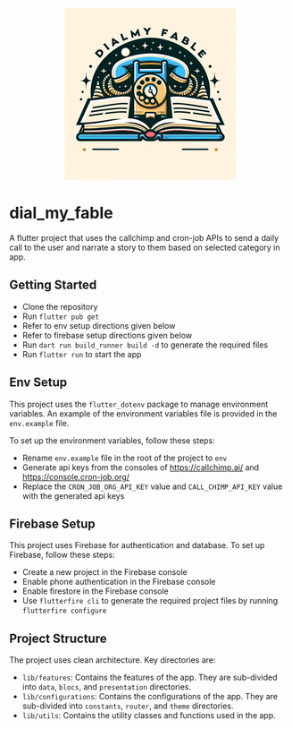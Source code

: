 <p align="center">
  <img src="assets%2Fimages%2Fapp_logo.png">
</p>

# dial_my_fable
A flutter project that uses the callchimp and cron-job APIs to send a daily call to the user and narrate a story to them based on selected category in app.

## Getting Started

- Clone the repository
- Run `flutter pub get`
- Refer to env setup directions given below
- Refer to firebase setup directions given below
- Run `dart run build_runner build -d` to generate the required files
- Run `flutter run` to start the app

## Env Setup

This project uses the `flutter_dotenv` package to manage environment variables. An example of the environment variables file is provided in the `env.example` file.

To set up the environment variables, follow these steps:

- Rename `env.example` file in the root of the project to `env`
- Generate api keys from the consoles of https://callchimp.ai/ and https://console.cron-job.org/
- Replace the `CRON_JOB_ORG_API_KEY` value and `CALL_CHIMP_API_KEY` value with the generated api keys

## Firebase Setup

This project uses Firebase for authentication and database. To set up Firebase, follow these steps:

- Create a new project in the Firebase console
- Enable phone authentication in the Firebase console
- Enable firestore in the Firebase console
- Use `flutterfire cli` to generate the required project files by running `flutterfire configure` 

## Project Structure

The project uses clean architecture. Key directories are:

- `lib/features`: Contains the features of the app. They are sub-divided into `data`, `blocs`, and `presentation` directories.
- `lib/configurations`: Contains the configurations of the app. They are sub-divided into `constants`, `router`, and `theme` directories.
- `lib/utils`: Contains the utility classes and functions used in the app.
